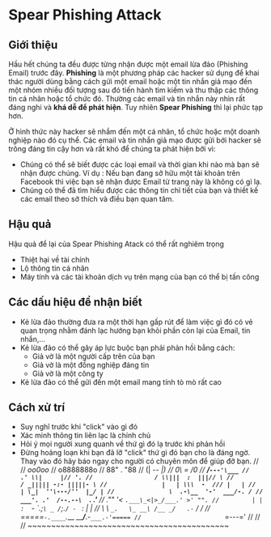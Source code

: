# Spear Phishing Attack

## Giới thiệu
Hầu hết chúng ta đều được từng nhận được một email lừa đảo (Phishing Email) trước đây. **Phishing** là một phương pháp các hacker sử dụng để khai thác người dùng bằng cách gửi một email hoặc một tin nhắn giả mạo đến một nhóm nhiều đối tượng sau đó tiến hành tìm kiếm và thu thập các thông tin cá nhân hoặc tổ chức đó. Thường các email và tin nhắn này nhìn rất đáng nghi và **khá dễ để phát hiện**. Tuy nhiên **Spear Phishing** thì lại phức tạp hơn.

Ở hình thức này hacker sẽ nhắm đến một cá nhân, tổ chức hoặc một doanh nghiệp nào đó cụ thể. Các email và tin nhắn giả mạo được gửi bởi hacker sẽ trông đáng tin cậy hơn và rất khó để chúng ta phát hiện bởi vì:
- Chúng có thể sẽ biết được các loại email và thời gian khi nào mà bạn sẽ nhận được chúng. Ví dụ : Nếu bạn đang sở hữu một tài khoản trên Facebook thì việc bạn sẽ nhận được Email từ trang này là không có gì lạ.
- Chúng có thể đã tìm hiểu được các thông tin chỉ tiết của bạn và thiết kế các email theo sở thích và điều bạn quan tâm.

## Hậu quả
Hậu quả để lại của Spear Phishing Atack có thể rất nghiêm trọng
- Thiệt hại về tài chính
- Lộ thông tin cá nhân
- Máy tính và các tài khoản dịch vụ trên mạng của bạn có thể bị tấn công

## Các dấu hiệu để nhận biết
- Kẻ lừa đảo thường đưa ra một thời hạn gấp rút để làm việc gì đó có vẻ quan trọng nhằm đánh lạc hướng bạn khỏi phần còn lại của Email, tin nhắn,...
- Kẻ lừa đảo có thể gây áp lực buộc bạn phải phản hồi bằng cách:
  - Giả vờ là một người cấp trên của bạn
  - Giả vờ là một đồng nghiệp đáng tin
  - Giả vờ là một công ty
- Kẻ lừa đảo có thể gửi đến một email mang tính tò mò rất cao

## Cách xử trí
- Suy nghĩ trước khi "click" vào gì đó
- Xác minh thông tin liên lạc là chính chủ
- Hỏi ý mọi người xung quanh về thứ gì đó lạ trước khi phản hồi
- Đừng hoảng loạn khi bạn đã lỡ "click" thứ gì đó bạn cho là đáng ngờ. Thay vào đó hãy báo ngay cho người có chuyên môn để giúp đỡ bạn.
//
//                       _oo0oo_
//                      o8888888o
//                      88" . "88
//                      (| -_- |)
//                      0\  =  /0
//                    ___/`---'\___
//                  .' \\|     |// '.
//                 / \\|||  :  |||// \
//                / _||||| -:- |||||- \
//               |   | \\\  -  /// |   |
//               | \_|  ''\---/''  |_/ |
//               \  .-\__  '-'  ___/-. /
//             ___'. .'  /--.--\  `. .'___
//          ."" '<  `.___\_<|>_/___.' >' "".
//         | | :  `- \`.;`\ _ /`;.`/ - ` : | |
//         \  \ `_.   \_ __\ /__ _/   .-` /  /
//     =====`-.____`.___ \_____/___.-`___.-'=====
//                       `=---='
//
//
//     ~~~~~~~~~~~~~~~~~~~~~~~~~~~~~~~~~~~~~~~~~~~
